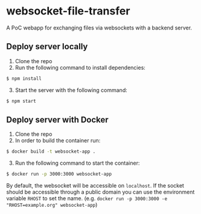 # websocket-file-transfer

A PoC webapp for exchanging files via websockets with a backend server.

## Deploy server locally

1. Clone the repo
2. Run the following command to install dependencies: 

```bash
$ npm install
```

3. Start the server with the following command: 

```bash
$ npm start
```

## Deploy server with Docker

1. Clone the repo 
2. In order to build the container run: 

```bash
$ docker build -t websocket-app .
```

3. Run the following command to start the container: 

```bash
$ docker run -p 3000:3000 websocket-app
```

By default, the websocket will be accessible on `localhost`. If the socket should be accessible through a public domain you can use the environment variable `RHOST` to set the name. (e.g. `docker run -p 3000:3000 -e "RHOST=example.org" websocket-app`)
